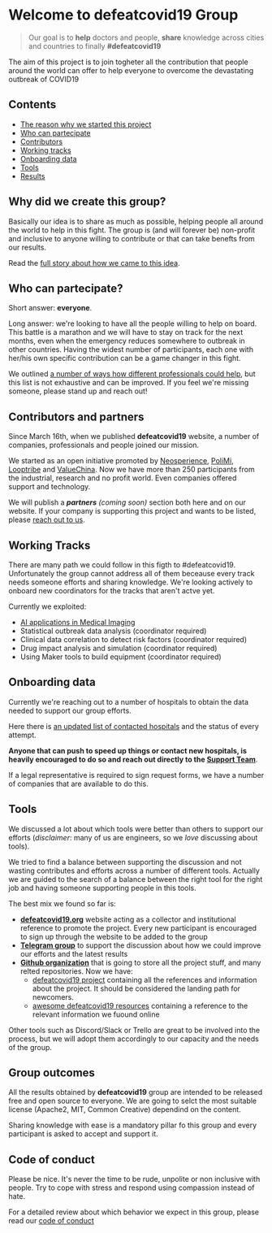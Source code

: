 # Welcome to defeatcovid19 Group
> Our goal is to **help** doctors and people, **share** knowledge across cities and countries to finally **#defeatcovid19**

The aim of this project is to join togheter all the contribution that people around the world can offer to help everyone to overcome the devastating outbreak of COVID19

## Contents
* [The reason why we started this project](#why-did-we-create-this-group)
* [Who can partecipate](#who-can-partecipate)
* [Contributors](#contributors)
* [Working tracks](#working-tracks)
* [Onboarding data](#onboarding-data)
* [Tools](#tools)
* [Results](#about-results)

## Why did we create this group?
Basically our idea is to share as much as possible, helping people all around the world to help in this fight. The group is (and will forever be) non-profit and inclusive to anyone willing to contribute or that can take benefts from our results.

Read the [full story about how we came to this idea](./why_we_fight.md).

## Who can partecipate?
Short answer: **everyone**. 

Long answer: we're looking to have all the people willing to help on board. This battle is a marathon and we will have to stay on track for the next months, even when the emergency reduces somewhere to outbreak in other countries. Having the widest number of participants, each one with her/his own specific contribution can be a game changer in this fight.

We outlined [a number of ways how different professionals could help](./who.md), but this list is not exhaustive and can be improved. If you feel we're missing someone, please stand up and reach out!

## Contributors and partners
Since March 16th, when we published **defeatcovid19** website, a number of companies, professionals and people joined our mission. 

We started as an open initiative promoted by [Neosperience](http://www.neosperience.com), [PoliMi](https://www.polimi.it/), [Looptribe](http://www.looptribe.com) and [ValueChina](https://valuechina.net/). Now we have more than 250 participants from the industrial, research and no profit world. Even companies offered support and technology. 

We will publish a _**partners** (coming soon)_ section both here and on our website. If your company is supporting this project and wants to be listed, please [reach out to us](mailto:support@defeatcovid19.org).

## Working Tracks
There are many path we could follow in this figth to #defeatcovid19. Unfortunately the group cannot address all of them beceause every track needs someone efforts and sharing knowledge.
We're looking actively to onboard new coordinators for the tracks that aren't actve yet.

Currently we exploited:

* [AI applications in Medical Imaging](./tracks/medical_imaging.md)
* Statistical outbreak data analysis (coordinator required)
* Clinical data correlation to detect risk factors (coordinator required)
* Drug impact analysis and simulation (coordinator required)
* Using Maker tools to build equipment (coordinator required)

## Onboarding data
Currently we're reaching out to a number of hospitals to obtain the data needed to support our group efforts. 

Here there is [an updated list of contacted hospitals](./datasets/hospitals.md) and the status of every attempt.

**Anyone that can push to speed up things or contact new hospitals, is heavily encouraged to do so and reach out directly to the [Support Team](mailto:support@defeatcovid19.org)**.

If a legal representative is required to sign request forms, we have a number of companies that are available to do this.

## Tools
We discussed a lot about which tools were better than others to support our efforts (_disclaimer_: many of us are engineers, so we _love_ discussing about tools).

We tried to find a balance between supporting the discussion and not wasting contributes and efforts across a number of different tools. Actually we are guided to the search of a balance between the right tool for the right job and having someone supporting people in this tools.

The best mix we found so far is:

* **[defeatcovid19.org](https://www.defeatcovid19.org)** website acting as a collector and institutional reference to promote the project. Every new participant is encouraged to sign up through the website to be added to the group
* **[Telegram group](https://t.me/defeatcovid19_org)** to support the discussion about how we could improve our efforts and the latest results
* **[Github organization](https://github.com/defeatcovid19)** that is going to store all the project stuff, and many relted repositories. Now we have:
	* [defeatcovid19 project](https://github.com/defeatcovid19/defeatcovid19-project) containing all the references and information about the project. It should be considered the landing path for newcomers.
	* [awesome defeatcovid19 resources](https://github.com/defeatcovid19/awesome-covid19-resources) containing a reference to the relevant information we fuound online

Other tools such as Discord/Slack or Trello are great to be involved into the process, but we will adopt them accordingly to our capacity and the needs of the group.

## Group outcomes
All the results obtained by **defeatcovid19** group are intended to be released free and open source to everyone. We are going to selct the most suitable license (Apache2, MIT, Common Creative) dependind on the content.

Sharing knowledge with ease is a mandatory pillar fo this group and every participant is asked to accept and support it.

## Code of conduct
Please be nice. It's never the time to be rude, unpolite or non inclusive with people. Try to cope with stress and respond using compassion instead of hate.

For a detailed review about which behavior we expect in this group, please read our [code of conduct](./CODE_OF_CONDUCT.md)
